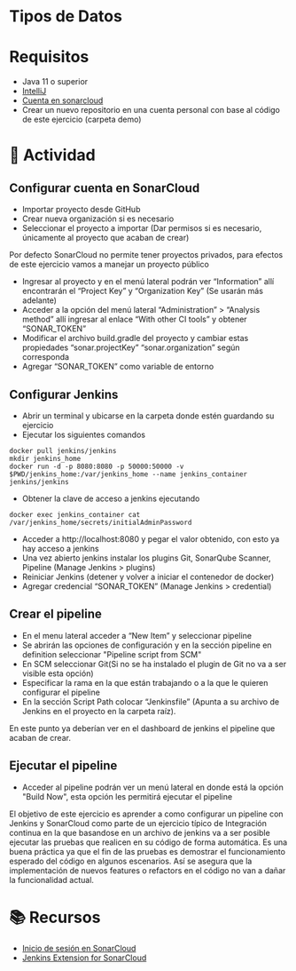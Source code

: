 # Tipos de Datos

# Requisitos

- Java 11 o superior
- [IntelliJ](https://www.jetbrains.com/idea/download)
- [Cuenta en sonarcloud](https://sonarcloud.io/)
- Crear un nuevo repositorio en una cuenta personal con base al código de este ejercicio (carpeta demo)

# :pencil: Actividad

## Configurar cuenta en SonarCloud

- Importar proyecto desde GitHub
- Crear nueva organización si es necesario
- Seleccionar el proyecto a importar (Dar permisos si es necesario, únicamente al proyecto que acaban de crear)

Por defecto SonarCloud no permite tener proyectos privados, para efectos de este ejercicio vamos a manejar un proyecto público

- Ingresar al proyecto y en el menú lateral podrán ver “Information” allí encontrarán el “Project Key” y “Organization Key” (Se usarán más adelante)
- Acceder a la opción del menú lateral “Administration” > “Analysis method” allí ingresar al enlace “With other CI tools” y obtener “SONAR_TOKEN”
- Modificar el archivo build.gradle del proyecto y cambiar estas propiedades “sonar.projectKey” “sonar.organization” según corresponda
- Agregar “SONAR_TOKEN” como variable de entorno

## Configurar Jenkins

- Abrir un terminal y ubicarse en la carpeta donde estén guardando su ejercicio
- Ejecutar los siguientes comandos

```
docker pull jenkins/jenkins
mkdir jenkins_home
docker run -d -p 8080:8080 -p 50000:50000 -v $PWD/jenkins_home:/var/jenkins_home --name jenkins_container jenkins/jenkins
```

- Obtener la clave de acceso a jenkins ejecutando

```
docker exec jenkins_container cat /var/jenkins_home/secrets/initialAdminPassword
```

- Acceder a http://localhost:8080 y pegar el valor obtenido, con esto ya hay acceso a jenkins
- Una vez abierto jenkins instalar los plugins Git, SonarQube Scanner, Pipeline (Manage Jenkins > plugins)
- Reiniciar Jenkins (detener y volver a iniciar el contenedor de docker)
- Agregar credencial “SONAR_TOKEN” (Manage Jenkins > credential)

## Crear el pipeline

- En el menu lateral acceder a “New Item” y seleccionar pipeline
- Se abrirán las opciones de configuración y en la sección pipeline en definition seleccionar "Pipeline script from SCM"
- En SCM seleccionar Git(Si no se ha instalado el plugin de Git no va a ser visible esta opción)
- Especificar la rama en la que están trabajando o a la que le quieren configurar el pipeline
- En la sección Script Path colocar “Jenkinsfile” (Apunta a su archivo de Jenkins en el proyecto en la carpeta raíz).

En este punto ya deberían ver en el dashboard de jenkins el pipeline que acaban de crear.

## Ejecutar el pipeline

- Acceder al pipeline podrán ver un menú lateral en donde está la opción "Build Now", esta opción les permitirá ejecutar el pipeline

El objetivo de este ejercicio es aprender a como configurar un pipeline con Jenkins y SonarCloud como parte de un ejercicio típico de Integración continua en la que basandose en un archivo de jenkins va a ser posible ejecutar las pruebas que realicen en su código de forma automática. Es una buena práctica ya que el fin de las pruebas es demostrar el funcionamiento esperado del código en algunos escenarios. Así se asegura que la implementación de nuevos features o refactors en el código no van a dañar la funcionalidad actual.

# :books: Recursos

- [Inicio de sesión en SonarCloud](https://www.sonarsource.com/products/sonarcloud/signup/)
- [Jenkins Extension for SonarCloud](https://docs.sonarcloud.io/advanced-setup/ci-based-analysis/jenkins-extension-for-sonarcloud/)
